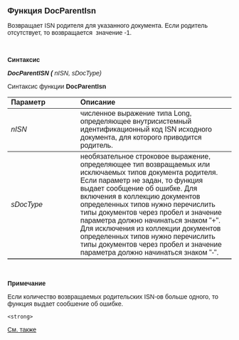 <html>
<head>
<title>Функция ParentISN</title>
</head>

<body>

<p><font size="4" face="Arial"><strong>Функция DocParentIsn</strong></font></p>

<p class="label"><font face="Arial">Возвращает ISN родителя для указанного документа. Если родитель отсутствует, то возвращается&nbsp; 
    значение -1. </font></p>

<p class="label">&nbsp;</p>

<p class="label"><font face="Arial"><b>Синтаксис</b></font></p>

<p><font face="Arial" style="font-style: italic"><strong>DocParentISN ( </strong>
    <em>nISN</em>, 
    sDocType)</font></p>

<p><font face="Arial">Синтаксис функции<strong> DocParentIsn</s
состоит из следующих частей:</font></p>

<table border="1" cellPadding="5" cols="2" frame="below" rules="rows" width="785">
<TBODY>
  <tr vAlign="top">
    <td class="label" width="215"><font face="Arial"><b>Параметр</b></font></td>
    <td class="label" width="542"><font face="Arial"><strong>Описание</strong></font></td>
  </tr>
    <tr>
    <td width="215"><font face="Arial"><em>nISN</em></font></td>
    <td width="542"><font face="Arial">численное выражение типа Long, определяющее 
        внутрисистемный идентификационный код ISN исходного документа, для которого 
        приводится родитель.</font></td>
    </tr>
  <tr>
    <td width="215"><font face="Arial"><em><font face="Arial" 
            style="font-style: italic">sDocType</font><br />
        </em></font></td>
    <td width="542"><font face="Arial">необязательное строковое выражение, определяющее 
        тип возвращаемых или исключаемых типов документа родителя. Если параметр не 
        задан, то функция выдает сообщение об ошибке. Для включения в коллекцию 
        документов определенных типов нужно перечислить типы документов через пробел и 
        значение параметра должно начинаться знаком &quot;+&quot;. Для исключения из коллекции 
        документов определенных типов нужно перечислить типы документов через пробел и 
        значение параметра должно начинаться знаком &quot;-&quot;. </font></td>
  </tr>
</TBODY>
</table>

<p class="label">&nbsp;</p>

<p class="label"><font face="Arial"><b>Примечание</b></font></p>
    </strong>
    <p class="label">Если количество возвращаемых родительских ISN-ов больше одного, то 
        функция выдает сообшение об ошибке.</p>

    <strong> 

<p class="label"><a href="../../../functions.html"><font face="Arial">
См. также</font></a></p>
</body>
</html>
